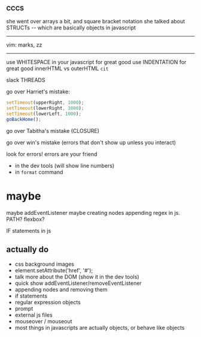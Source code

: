 ### CCCS

she went over arrays a bit, and square bracket notation
she talked about STRUCTs -- which are basically objects in javascript

----

vim: marks, zz

----

use WHITESPACE in your javascript for great good
use INDENTATION for great good
innerHTML vs outerHTML `cit`

slack THREADS

go over Harriet's mistake:

```js
setTimeout(upperRight, 1000);
setTimeout(lowerRight, 1000);
setTimeout(lowerLeft, 1000);
goBackHome();
```

go over Tabitha's mistake (CLOSURE)

go over win's mistake (errors that don't show up unless you interact)

look for errors!  errors are your friend
- in the dev tools (will show line numbers)
- in `format` command

# maybe
maybe addEventListener
maybe creating nodes appending
regex in js.
PATH?
flexbox?

IF statements in js


## actually do

- css background images
- element.setAttribute('href', '#');
- talk more about the DOM (show it in the dev tools)
- quick show addEventListener/removeEventListener
- appending nodes and removing them
- if statements
- regular expression objects
- prompt
- external js files
- mouseover / mouseout
- most things in javascripts are actually objects, or behave like objects



